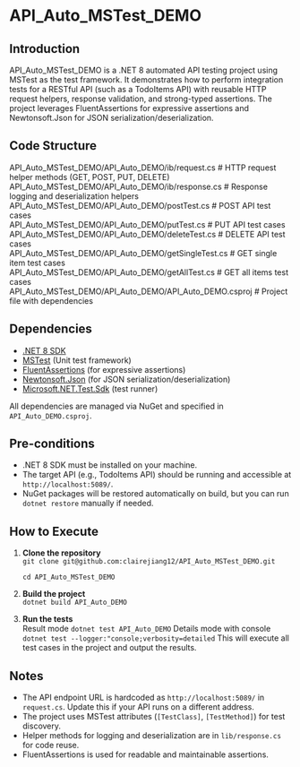 # API_Auto_MSTest_DEMO

## Introduction

API_Auto_MSTest_DEMO is a .NET 8 automated API testing project using MSTest as the test framework. It demonstrates how to perform integration tests for a RESTful API (such as a TodoItems API) with reusable HTTP request helpers, response validation, and strong-typed assertions. The project leverages FluentAssertions for expressive assertions and Newtonsoft.Json for JSON serialization/deserialization.

## Code Structure
API_Auto_MSTest_DEMO/API_Auto_DEMO/ib/request.cs  # HTTP request helper methods (GET, POST, PUT, DELETE)  
API_Auto_MSTest_DEMO/API_Auto_DEMO/ib/response.cs # Response logging and deserialization helpers  
API_Auto_MSTest_DEMO/API_Auto_DEMO/postTest.cs            # POST API test cases  
API_Auto_MSTest_DEMO/API_Auto_DEMO/putTest.cs             # PUT API test cases  
API_Auto_MSTest_DEMO/API_Auto_DEMO/deleteTest.cs          # DELETE API test cases  
API_Auto_MSTest_DEMO/API_Auto_DEMO/getSingleTest.cs       # GET single item test cases  
API_Auto_MSTest_DEMO/API_Auto_DEMO/getAllTest.cs          # GET all items test cases  
API_Auto_MSTest_DEMO/API_Auto_DEMO/API_Auto_DEMO.csproj   # Project file with dependencies  

## Dependencies

- [.NET 8 SDK](https://dotnet.microsoft.com/download)
- [MSTest](https://www.nuget.org/packages/MSTest) (Unit test framework)
- [FluentAssertions](https://www.nuget.org/packages/FluentAssertions) (for expressive assertions)
- [Newtonsoft.Json](https://www.nuget.org/packages/Newtonsoft.Json) (for JSON serialization/deserialization)
- [Microsoft.NET.Test.Sdk](https://www.nuget.org/packages/Microsoft.NET.Test.Sdk) (test runner)

All dependencies are managed via NuGet and specified in `API_Auto_DEMO.csproj`.

## Pre-conditions

- .NET 8 SDK must be installed on your machine.
- The target API (e.g., TodoItems API) should be running and accessible at `http://localhost:5089/`.
- NuGet packages will be restored automatically on build, but you can run `dotnet restore` manually if needed.

## How to Execute

1. **Clone the repository**  
    ``git clone git@github.com:clairejiang12/API_Auto_MSTest_DEMO.git``

    ``cd API_Auto_MSTest_DEMO``
2. **Build the project**  
   ``dotnet build API_Auto_DEMO``
3. **Run the tests**  
   Result mode 
   ``dotnet test API_Auto_DEMO``
   Details mode with console
   ``dotnet test --logger:"console;verbosity=detailed``
   This will execute all test cases in the project and output the results.

## Notes

- The API endpoint URL is hardcoded as `http://localhost:5089/` in `request.cs`. Update this if your API runs on a different address.
- The project uses MSTest attributes (`[TestClass]`, `[TestMethod]`) for test discovery.
- Helper methods for logging and deserialization are in `lib/response.cs` for code reuse.
- FluentAssertions is used for readable and maintainable assertions.
